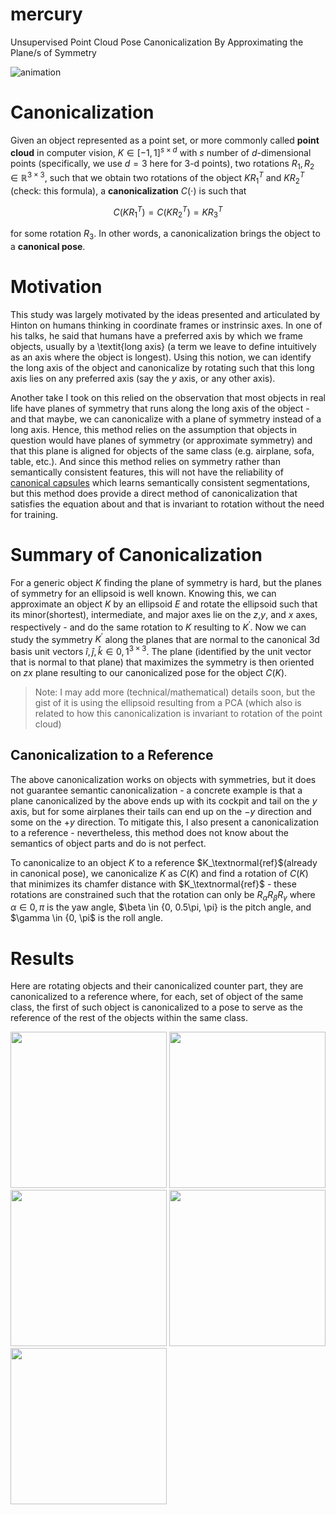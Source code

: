# mercury
Unsupervised Point Cloud Pose Canonicalization By Approximating the Plane/s of Symmetry

![animation](https://github.com/mzguntalan/mercury-demo-files/blob/main/demo-animations/demo-airplane-3-animation.gif?raw=true)

# Canonicalization
Given an object represented as a point set, or more commonly 
called **point cloud** in computer vision, $K \in [-1,1]^{s \times d}$ with $s$ 
number of $d$-dimensional points (specifically, we use $d=3$ here for 3-d points), two 
rotations $R_1, R_2 \in \mathbb{R}^{3\times 3}$, such that we obtain two 
rotations of the object $KR_1^T$ and $KR_2^T$ (check: this formula), a 
**canonicalization**  $C(\cdot)$ is such that 

$$C(KR_1^T) = C(KR_2^T) = KR_3^T$$

for some rotation $R_3$. In other words, a canonicalization brings the object to a **canonical pose**.

# Motivation
This study was largely motivated by the ideas presented and articulated by Hinton on humans thinking in 
coordinate frames or instrinsic axes. In one of his talks, he said that humans have a 
preferred axis by which we frame objects, usually by a \textit{long axis} (a term we leave to define 
intuitively as an axis where the object is longest). Using this notion, we can identify the long axis 
of the object and canonicalize by rotating such that this long axis lies on any preferred axis 
(say the $y$ axis, or any other axis). 

Another take I took on this relied on the observation that most objects in real life have planes of symmetry 
that runs along the long axis of the object - and that maybe, we can canonicalize with a plane of 
symmetry instead of a long axis. Hence, this method relies on the assumption that objects in 
question would have planes of symmetry (or approximate symmetry) and that this plane is aligned 
for objects of the same class (e.g. airplane, sofa, table, etc.). And since this method relies on 
symmetry rather than semantically consistent features, this will not have the reliability of 
[canonical capsules](https://canonical-capsules.github.io/) which learns semantically consistent
segmentations, but this method does provide a direct method of canonicalization that 
satisfies the equation about and that is invariant to rotation without the need for training.

# Summary of Canonicalization
For a generic object $K$ finding the plane of symmetry is hard, 
but the planes of symmetry for an ellipsoid is well known. Knowing this, 
we can approximate an object $K$ by an ellipsoid $E$ and rotate the ellipsoid such 
that its minor(shortest), intermediate, and major axes lie on the $z$,$y$, and $x$ axes, 
respectively - and do the same rotation to $K$ resulting to $K^\prime$. 
Now we can study the symmetry $K^\prime$ along the planes that are normal to 
the canonical 3d basis unit vectors $\hat{i}, \hat{j}, \hat{k} \in {0, 1}^{3 \times 3}$. 
The plane (identified by the unit vector that is normal to that plane) that maximizes the 
symmetry is then oriented on $zx$ plane resulting to our 
canonicalized pose for the object $C(K)$.

> Note: I may add more (technical/mathematical) details soon, but the gist of it is using the ellipsoid resulting from 
> a PCA (which also is related to how this canonicalization is invariant to rotation of the point cloud)

## Canonicalization to a Reference
The above canonicalization works on objects with symmetries, but it does not guarantee 
semantic canonicalization - a concrete example is that a plane canonicalized by the above 
ends up with its cockpit and tail on the $y$ axis, but for some airplanes their tails can 
end up on the $-y$ direction and some on the $+y$ direction. To mitigate this, I also present 
a canonicalization to a reference - nevertheless, this method does not know about the semantics 
of object parts and do is not perfect. 

To canonicalize to an object $K$ to a reference $K_\textnormal{ref}$(already in canonical pose), we 
canonicalize $K$ as $C(K)$ and find a rotation of $C(K)$ that minimizes its chamfer distance with
$K_\textnormal{ref}$ - these rotations are constrained such that the rotation can only be 
$R_\alpha R_\beta R_\gamma$ where $\alpha \in {0, \pi}$ is the yaw angle, 
$\beta \in {0, 0.5\pi, \pi} is the pitch angle, and $\gamma \in {0, \pi$ is the roll angle.

# Results
Here are rotating objects and their canonicalized counter part, they are canonicalized to a reference 
where, for each, set of object of the same class, the first of such object is canonicalized to a 
pose to serve as the reference of the rest of the objects within the same class.  


<p>
    <img src="https://github.com/mzguntalan/mercury-demo-files/blob/main/demo-animations/demo-airplane-0-animation.gif?raw=true" width="250">
    <img src="https://github.com/mzguntalan/mercury-demo-files/blob/main/demo-animations/demo-airplane-1-animation.gif?raw=true" width="250">
    <img src="https://github.com/mzguntalan/mercury-demo-files/blob/main/demo-animations/demo-airplane-2-animation.gif?raw=true" width="250">
    <img src="https://github.com/mzguntalan/mercury-demo-files/blob/main/demo-animations/demo-airplane-3-animation.gif?raw=true" width="250">
    <img src="https://github.com/mzguntalan/mercury-demo-files/blob/main/demo-animations/demo-airplane-4-animation.gif?raw=true" width="250">
</p>

[//]: # (<p>)

[//]: # (    <img src="https://github.com/mzguntalan/mercury-demo-files/blob/main/demo-animations/demo-bench-0-animation.gif?raw=true" width="20%" align="top">)

[//]: # (    <img src="https://github.com/mzguntalan/mercury-demo-files/blob/main/demo-animations/demo-bench-1-animation.gif?raw=true" width="20%" align="top">)

[//]: # (    <img src="https://github.com/mzguntalan/mercury-demo-files/blob/main/demo-animations/demo-bench-2-animation.gif?raw=true" width="20%" align="top">)

[//]: # (    <img src="https://github.com/mzguntalan/mercury-demo-files/blob/main/demo-animations/demo-bench-3-animation.gif?raw=true" width="20%" align="top">)

[//]: # (    <img src="https://github.com/mzguntalan/mercury-demo-files/blob/main/demo-animations/demo-bench-4-animation.gif?raw=true" width="20%" align="top">)

[//]: # (</p>)

[//]: # ()
[//]: # (<p>)

[//]: # (    <img src="https://github.com/mzguntalan/mercury-demo-files/blob/main/demo-animations/demo-cabinet-0-animation.gif?raw=true" width="20%" align="top">)

[//]: # (    <img src="https://github.com/mzguntalan/mercury-demo-files/blob/main/demo-animations/demo-cabinet-1-animation.gif?raw=true" width="20%" align="top">)

[//]: # (    <img src="https://github.com/mzguntalan/mercury-demo-files/blob/main/demo-animations/demo-cabinet-2-animation.gif?raw=true" width="20%" align="top">)

[//]: # (    <img src="https://github.com/mzguntalan/mercury-demo-files/blob/main/demo-animations/demo-cabinet-3-animation.gif?raw=true" width="20%" align="top">)

[//]: # (    <img src="https://github.com/mzguntalan/mercury-demo-files/blob/main/demo-animations/demo-cabinet-4-animation.gif?raw=true" width="20%" align="top">)

[//]: # (</p>)

[//]: # ()
[//]: # (<p>)

[//]: # (    <img src="https://github.com/mzguntalan/mercury-demo-files/blob/main/demo-animations/demo-chair-0-animation.gif?raw=true" width="20%" align="top">)

[//]: # (    <img src="https://github.com/mzguntalan/mercury-demo-files/blob/main/demo-animations/demo-chair-1-animation.gif?raw=true" width="20%" align="top">)

[//]: # (    <img src="https://github.com/mzguntalan/mercury-demo-files/blob/main/demo-animations/demo-chair-2-animation.gif?raw=true" width="20%" align="top">)

[//]: # (    <img src="https://github.com/mzguntalan/mercury-demo-files/blob/main/demo-animations/demo-chair-3-animation.gif?raw=true" width="20%" align="top">)

[//]: # (    <img src="https://github.com/mzguntalan/mercury-demo-files/blob/main/demo-animations/demo-chair-4-animation.gif?raw=true" width="20%" align="top">)

[//]: # (</p>)

[//]: # ()
[//]: # (<p>)

[//]: # (    <img src="https://github.com/mzguntalan/mercury-demo-files/blob/main/demo-animations/demo-guitar-0-animation.gif?raw=true" width="20%" align="top">)

[//]: # (    <img src="https://github.com/mzguntalan/mercury-demo-files/blob/main/demo-animations/demo-guitar-1-animation.gif?raw=true" width="20%" align="top">)

[//]: # (    <img src="https://github.com/mzguntalan/mercury-demo-files/blob/main/demo-animations/demo-guitar-2-animation.gif?raw=true" width="20%" align="top">)

[//]: # (    <img src="https://github.com/mzguntalan/mercury-demo-files/blob/main/demo-animations/demo-guitar-3-animation.gif?raw=true" width="20%" align="top">)

[//]: # (    <img src="https://github.com/mzguntalan/mercury-demo-files/blob/main/demo-animations/demo-guitar-4-animation.gif?raw=true" width="20%" align="top">)

[//]: # (</p>)

[//]: # ()
[//]: # (<p>)

[//]: # (    <img src="https://github.com/mzguntalan/mercury-demo-files/blob/main/demo-animations/demo-mug-0-animation.gif?raw=true" width="20%" align="top">)

[//]: # (    <img src="https://github.com/mzguntalan/mercury-demo-files/blob/main/demo-animations/demo-mug-1-animation.gif?raw=true" width="20%" align="top">)

[//]: # (    <img src="https://github.com/mzguntalan/mercury-demo-files/blob/main/demo-animations/demo-mug-2-animation.gif?raw=true" width="20%" align="top">)

[//]: # (    <img src="https://github.com/mzguntalan/mercury-demo-files/blob/main/demo-animations/demo-mug-3-animation.gif?raw=true" width="20%" align="top">)

[//]: # (    <img src="https://github.com/mzguntalan/mercury-demo-files/blob/main/demo-animations/demo-mug-4-animation.gif?raw=true" width="20%" align="top">)

[//]: # (</p>)

[//]: # ()
[//]: # (<p>)

[//]: # (    <img src="https://github.com/mzguntalan/mercury-demo-files/blob/main/demo-animations/demo-rifle-0-animation.gif?raw=true" width="20%" align="top">)

[//]: # (    <img src="https://github.com/mzguntalan/mercury-demo-files/blob/main/demo-animations/demo-rifle-1-animation.gif?raw=true" width="20%" align="top">)

[//]: # (    <img src="https://github.com/mzguntalan/mercury-demo-files/blob/main/demo-animations/demo-rifle-2-animation.gif?raw=true" width="20%" align="top">)

[//]: # (    <img src="https://github.com/mzguntalan/mercury-demo-files/blob/main/demo-animations/demo-rifle-3-animation.gif?raw=true" width="20%" align="top">)

[//]: # (    <img src="https://github.com/mzguntalan/mercury-demo-files/blob/main/demo-animations/demo-rifle-4-animation.gif?raw=true" width="20%" align="top">)

[//]: # (</p>)

[//]: # ()
[//]: # (<p>)

[//]: # (    <img src="https://github.com/mzguntalan/mercury-demo-files/blob/main/demo-animations/demo-sofa-0-animation.gif?raw=true" width="20%" align="top">)

[//]: # (    <img src="https://github.com/mzguntalan/mercury-demo-files/blob/main/demo-animations/demo-sofa-1-animation.gif?raw=true" width="20%" align="top">)

[//]: # (    <img src="https://github.com/mzguntalan/mercury-demo-files/blob/main/demo-animations/demo-sofa-2-animation.gif?raw=true" width="20%" align="top">)

[//]: # (    <img src="https://github.com/mzguntalan/mercury-demo-files/blob/main/demo-animations/demo-sofa-3-animation.gif?raw=true" width="20%" align="top">)

[//]: # (    <img src="https://github.com/mzguntalan/mercury-demo-files/blob/main/demo-animations/demo-sofa-4-animation.gif?raw=true" width="20%" align="top">)

[//]: # (</p>)

[//]: # ()
[//]: # (<p>)

[//]: # (    <img src="https://github.com/mzguntalan/mercury-demo-files/blob/main/demo-animations/demo-speaker-0-animation.gif?raw=true" width="20%" align="top">)

[//]: # (    <img src="https://github.com/mzguntalan/mercury-demo-files/blob/main/demo-animations/demo-speaker-1-animation.gif?raw=true" width="20%" align="top">)

[//]: # (    <img src="https://github.com/mzguntalan/mercury-demo-files/blob/main/demo-animations/demo-speaker-2-animation.gif?raw=true" width="20%" align="top">)

[//]: # (    <img src="https://github.com/mzguntalan/mercury-demo-files/blob/main/demo-animations/demo-speaker-3-animation.gif?raw=true" width="20%" align="top">)

[//]: # (    <img src="https://github.com/mzguntalan/mercury-demo-files/blob/main/demo-animations/demo-speaker-4-animation.gif?raw=true" width="20%" align="top">)

[//]: # (</p>)

[//]: # ()
[//]: # (<p>)

[//]: # (    <img src="https://github.com/mzguntalan/mercury-demo-files/blob/main/demo-animations/demo-table-0-animation.gif?raw=true" width="20%" align="top">)

[//]: # (    <img src="https://github.com/mzguntalan/mercury-demo-files/blob/main/demo-animations/demo-table-1-animation.gif?raw=true" width="20%" align="top">)

[//]: # (    <img src="https://github.com/mzguntalan/mercury-demo-files/blob/main/demo-animations/demo-table-2-animation.gif?raw=true" width="20%" align="top">)

[//]: # (    <img src="https://github.com/mzguntalan/mercury-demo-files/blob/main/demo-animations/demo-table-3-animation.gif?raw=true" width="20%" align="top">)

[//]: # (    <img src="https://github.com/mzguntalan/mercury-demo-files/blob/main/demo-animations/demo-table-4-animation.gif?raw=true" width="20%" align="top">)

[//]: # (</p>)

[//]: # ()
[//]: # (<p>)

[//]: # (    <img src="https://github.com/mzguntalan/mercury-demo-files/blob/main/demo-animations/demo-telephone-0-animation.gif?raw=true" width="20%" align="top">)

[//]: # (    <img src="https://github.com/mzguntalan/mercury-demo-files/blob/main/demo-animations/demo-telephone-1-animation.gif?raw=true" width="20%" align="top">)

[//]: # (    <img src="https://github.com/mzguntalan/mercury-demo-files/blob/main/demo-animations/demo-telephone-2-animation.gif?raw=true" width="20%" align="top">)

[//]: # (    <img src="https://github.com/mzguntalan/mercury-demo-files/blob/main/demo-animations/demo-telephone-3-animation.gif?raw=true" width="20%" align="top">)

[//]: # (    <img src="https://github.com/mzguntalan/mercury-demo-files/blob/main/demo-animations/demo-telephone-4-animation.gif?raw=true" width="20%" align="top">)

[//]: # (</p>)
